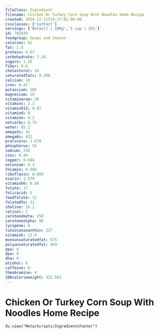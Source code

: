 ```yaml
---
fileClass: Ingredient
filename: Chicken Or Turkey Corn Soup With Noodles Home Recipe
created: 2024-12-21T19:27:02-06:00
cssclasses: ['nutFact']
servings: ['Default | 100g','1 cup | 251']
id: 783839
foodgroup: Soups and Sauces
calories: 62
fat: 1.8
protein: 4.67
carbohydrate: 7.34
sugars: 1.35
fiber: 0.6
cholesterol: 18
saturatedfats: 0.348
calcium: 10
iron: 0.43
potassium: 105
magnesium: 10
vitaminarae: 26
vitaminc: 2.1
vitaminb12: 0.07
vitamind: 0
vitamine: 0.2
netcarbs: 6.74
water: 85.2
omega3s: 41
omega6s: 422
pralscore: 1.678
phosphorus: 54
sodium: 338
zinc: 0.44
copper: 0.044
selenium: 6.3
thiamin: 0.066
riboflavin: 0.089
niacin: 1.579
vitaminb6: 0.06
folate: 17
folicacid: 5
foodfolate: 12
folatedfe: 21
choline: 16.3
retinol: 2
carotenebeta: 250
carotenealpha: 90
lycopene: 0
luteinzeaxanthin: 227
vitamink: 12.8
monounsaturatedfat: 675
polyunsaturatedfat: 469
epa: 0
dpa: 0
dha: 0
alcohol: 0
caffeine: 0
theobromine: 0
200calorieweight: 322.581
---
```


# Chicken Or Turkey Corn Soup With Noodles Home Recipe

```dataviewjs
dv.view("Meta/Scripts/IngredientsFooter")
```